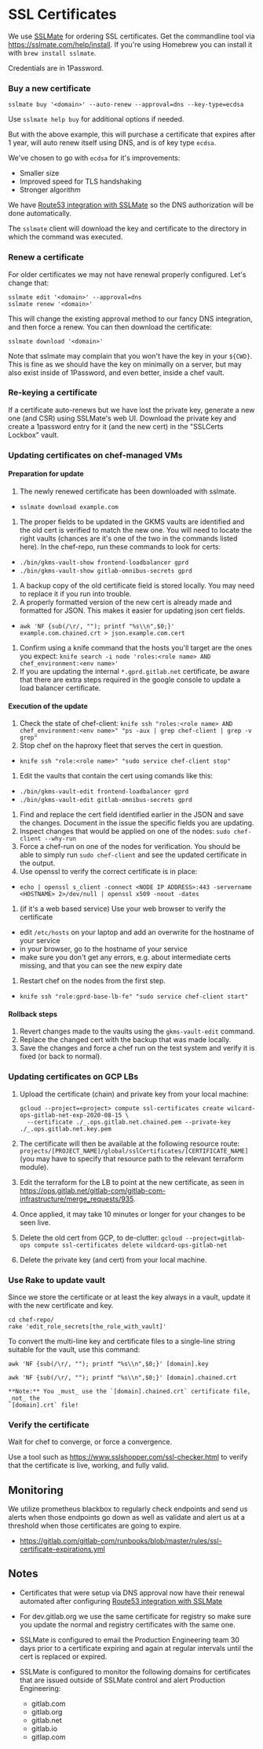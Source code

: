 # SSL Certificates

We use [SSLMate] for ordering SSL certificates. Get the commandline tool via
https://sslmate.com/help/install. If you're using Homebrew you can install it with `brew install sslmate`.

Credentials are in 1Password.

### Buy a new certificate

```
sslmate buy '<domain>' --auto-renew --approval=dns --key-type=ecdsa
```

Use `sslmate help buy` for additional options if needed.

But with the above example, this will purchase a certificate that expires after
1 year, will auto renew itself using DNS, and is of key type `ecdsa`.

We've chosen to go with `ecdsa` for it's improvements:
* Smaller size
* Improved speed for TLS handshaking
* Stronger algorithm

We have [Route53 integration with SSLMate](https://sslmate.com/account/integrations/add/aws)
so the DNS authorization will be done automatically.

The `sslmate` client will download the key and certificate to the directory in
which the command was executed.

### Renew a certificate

For older certificates we may not have renewal properly configured.  Let's
change that:
```
sslmate edit '<domain>' --approval=dns
sslmate renew '<domain>'
```

This will change the existing approval method to our fancy DNS integration, and
then force a renew.  You can then download the certificate:
```
sslmate download '<domain>'
```

Note that sslmate may complain that you won't have the key in your `${CWD}`.
This is fine as we should have the key on minimally on a server, but may also
exist inside of 1Password, and even better, inside a chef vault.

### Re-keying a certificate

If a certificate auto-renews but we have lost the private key, generate a new
one (and CSR) using SSLMate's web UI. Download the private key and create a
1password entry for it (and the new cert) in the "SSLCerts Lockbox" vault.

### Updating certificates on chef-managed VMs

#### Preparation for update
1. The newly renewed certificate has been downloaded with sslmate.
 * ```sslmate download example.com```
1. The proper fields to be updated in the GKMS vaults are identified and the old cert is verified to match the new one. You will need to locate the right vaults (chances are it's one of the two in the commands listed here). In the chef-repo, run these commands to look for certs:
  * ```./bin/gkms-vault-show frontend-loadbalancer gprd```
  * ```./bin/gkms-vault-show gitlab-omnibus-secrets gprd```
1. A backup copy of the old certificate field is stored locally. You may need to replace it if you run into trouble.
1. A properly formatted version of the new cert is already made and formatted for JSON. This makes it easier for updating json cert fields.
  * ```awk 'NF {sub(/\r/, ""); printf "%s\\n",$0;}' example.com.chained.crt > json.example.com.cert```
1. Confirm using a knife command that the hosts you'll target are the ones you expect: `knife search -i node 'roles:<role name> AND chef_environment:<env name>'`
1. If you are updating the internal ```*.gprd.gitlab.net``` certificate, be aware that there are extra steps required in the google console to update a load balancer certificate.

#### Execution of the update
1. Check the state of chef-client: `knife ssh "roles:<role name> AND chef_environment:<env name>" "ps -aux | grep chef-client | grep -v grep"`
1. Stop chef on the haproxy fleet that serves the cert in question.
  * ```knife ssh "role:<role name>" "sudo service chef-client stop"```
1. Edit the vaults that contain the cert using comands like this:
  * ```./bin/gkms-vault-edit frontend-loadbalancer gprd```
  * ```./bin/gkms-vault-edit gitlab-omnibus-secrets gprd```
1. Find and replace the cert field identified earlier in the JSON and save the changes. Document in the issue the specific fields you are updating.
1. Inspect changes that would be applied on one of the nodes: `sudo chef-client --why-run`
1. Force a chef-run on one of the nodes for verification. You should be able to simply run ```sudo chef-client``` and see the updated certificate in the output.
1. Use openssl to verify the correct certificate is in place:
  * ```echo | openssl s_client -connect <NODE IP ADDRESS>:443 -servername <HOSTNAME> 2>/dev/null | openssl x509 -noout -dates```
1. (if it's a web based service) Use your web browser to verify the certificate
  * edit `/etc/hosts` on your laptop and add an overwrite for the hostname of your service
  * in your browser, go to the hostname of your service
  * make sure you don't get any errors, e.g. about intermediate certs missing, and that you can see the new expiry date
1. Restart chef on the nodes from the first step.
  * ```knife ssh "role:gprd-base-lb-fe" "sudo service chef-client start"```

#### Rollback steps
1. Revert changes made to the vaults using the ```gkms-vault-edit``` command.
1. Replace the changed cert with the backup that was made locally.
1. Save the changes and force a chef run on the test system and verify it is fixed (or back to normal).

### Updating certificates on GCP LBs

1. Upload the certificate (chain) and private key from your local machine:

   ```
   gcloud --project=<project> compute ssl-certificates create wilcard-ops-gitlab-net-exp-2020-08-15 \
     --certificate ./_.ops.gitlab.net.chained.pem --private-key ./_.ops.gitlab.net.key.pem
   ```
1. The certificate will then be available at the following resource route:
   `projects/[PROJECT_NAME]/global/sslCertificates/[CERTIFICATE_NAME]` (you may
   have to specify that resource path to the relevant terraform module).
1. Edit the terraform for the LB to point at the new certificate, as seen in
   https://ops.gitlab.net/gitlab-com/gitlab-com-infrastructure/merge_requests/935.
1. Once applied, it may take 10 minutes or longer for your changes to be seen live.
1. Delete the old cert from GCP, to de-clutter: `gcloud --project=gitlab-ops compute ssl-certificates delete wildcard-ops-gitlab-net`
1. Delete the private key (and cert) from your local machine.

### Use Rake to update vault

Since we store the certificate or at least the key always in a vault, update it with the new certificate and key.

```
cd chef-repo/
rake 'edit_role_secrets[the_role_with_vault]'
```

To convert the multi-line key and certificate files to a single-line string
suitable for the vault, use this command:

```
awk 'NF {sub(/\r/, ""); printf "%s\\n",$0;}' [domain].key

awk 'NF {sub(/\r/, ""); printf "%s\\n",$0;}' [domain].chained.crt

**Note:** You _must_ use the `[domain].chained.crt` certificate file, _not_ the
`[domain].crt` file!

```

### Verify the certificate

Wait for chef to converge, or force a convergence.

Use a tool such as <https://www.sslshopper.com/ssl-checker.html> to verify that
the certificate is live, working, and fully valid.

## Monitoring

We utilize prometheus blackbox to regularly check endpoints and send us alerts
when those endpoints go down as well as validate and alert us at a threshold
when those certificates are going to expire.

* https://gitlab.com/gitlab-com/runbooks/blob/master/rules/ssl-certificate-expirations.yml

## Notes

* Certificates that were setup via DNS approval now have their renewal automated
  after configuring [Route53 integration with SSLMate](https://sslmate.com/account/integrations/add/aws)

* For dev.gitlab.org we use the same certificate for registry so make sure you
  update the normal and registry certificates with the same one.

* SSLMate is configured to email the Production Engineering team 30 days prior
  to a certificate expiring and again at regular intervals until the cert is
  replaced or expired.

* SSLMate is configured to monitor the following domains for certificates that
  are issued outside of SSLMate control and alert Production Engineering:
  * gitlab.com
  * gitlab.org
  * gitlab.net
  * gitlab.io
  * gitlap.com

[SSLMate]: https://sslmate.com/
